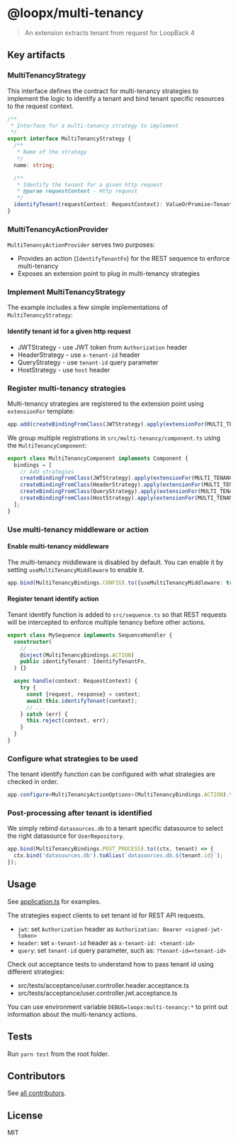 # @loopx/multi-tenancy

> An extension extracts tenant from request for LoopBack 4

## Key artifacts

### MultiTenancyStrategy

This interface defines the contract for multi-tenancy strategies to implement the logic to identify a tenant and bind
tenant specific resources to the request context.

```ts
/**
 * Interface for a multi-tenancy strategy to implement
 */
export interface MultiTenancyStrategy {
  /**
   * Name of the strategy
   */
  name: string;

  /**
   * Identify the tenant for a given http request
   * @param requestContext - Http request
   */
  identifyTenant(requestContext: RequestContext): ValueOrPromise<Tenant | undefined>;
}
```

### MultiTenancyActionProvider

`MultiTenancyActionProvider` serves two purposes:

- Provides an action (`IdentifyTenantFn`) for the REST sequence to enforce multi-tenancy
- Exposes an extension point to plug in multi-tenancy strategies

### Implement MultiTenancyStrategy

The example includes a few simple implementations of `MultiTenancyStrategy`:

#### Identify tenant id for a given http request

- JWTStrategy - use JWT token from `Authorization` header
- HeaderStrategy - use `x-tenant-id` header
- QueryStrategy - use `tenant-id` query parameter
- HostStrategy - use `host` header

### Register multi-tenancy strategies

Multi-tenancy strategies are registered to the extension point using `extensionFor` template:

```ts
app.add(createBindingFromClass(JWTStrategy).apply(extensionFor(MULTI_TENANCY_STRATEGIES)));
```

We group multiple registrations in `src/multi-tenancy/component.ts` using the `MultiTenancyComponent`:

```ts
export class MultiTenancyComponent implements Component {
  bindings = [
    // Add strategies
    createBindingFromClass(JWTStrategy).apply(extensionFor(MULTI_TENANCY_STRATEGIES)),
    createBindingFromClass(HeaderStrategy).apply(extensionFor(MULTI_TENANCY_STRATEGIES)),
    createBindingFromClass(QueryStrategy).apply(extensionFor(MULTI_TENANCY_STRATEGIES)),
    createBindingFromClass(HostStrategy).apply(extensionFor(MULTI_TENANCY_STRATEGIES)),
  ];
}
```

### Use multi-tenancy middleware or action

#### Enable multi-tenancy middleware

The multi-tenancy middleware is disabled by default. You can enable it by setting `useMultiTenancyMiddleware` to enable
it.

```ts
app.bind(MultiTenancyBindings.CONFIG).to({useMultiTenancyMiddleware: true});
```

#### Register tenant identify action

Tenant identify function is added to `src/sequence.ts` so that REST requests will be intercepted to enforce multiple
tenancy before other actions.

```ts
export class MySequence implements SequenceHandler {
  constructor(
    // ...
    @inject(MultiTenancyBindings.ACTION)
    public identifyTenant: IdentifyTenantFn,
  ) {}

  async handle(context: RequestContext) {
    try {
      const {request, response} = context;
      await this.identifyTenant(context);
      // ...
    } catch (err) {
      this.reject(context, err);
    }
  }
}
```

### Configure what strategies to be used

The tenant identify function can be configured with what strategies are checked in order.

```ts
app.configure<MultiTenancyActionOptions>(MultiTenancyBindings.ACTION).to({strategyNames: ['jwt', 'header', 'query']});
```

### Post-processing after tenant is identified

We simply rebind `datasources.db` to a tenant specific datasource to select the right datasource for `UserRepository`.

```ts
app.bind(MultiTenancyBindings.POST_PROCESS).to((ctx, tenant) => {
  ctx.bind('datasources.db').toAlias(`datasources.db.${tenant.id}`);
});
```

## Usage

See [application.ts](src/__tests__/fixtures/application.ts) for examples.

The strategies expect clients to set tenant id for REST API requests.

- `jwt`: set `Authorization` header as `Authorization: Bearer <signed-jwt-token>`
- `header`: set `x-tenant-id` header as `x-tenant-id: <tenant-id>`
- `query`: set `tenant-id` query parameter, such as: `?tenant-id=<tenant-id>`

Check out acceptance tests to understand how to pass tenant id using different strategies:

- src/tests/acceptance/user.controller.header.acceptance.ts
- src/tests/acceptance/user.controller.jwt.acceptance.ts

You can use environment variable `DEBUG=loopx:multi-tenancy:*` to print out information about the multi-tenancy actions.

## Tests

Run `yarn test` from the root folder.

## Contributors

See [all contributors](https://github.com/loopbackio/loopback-next/graphs/contributors).

## License

MIT
